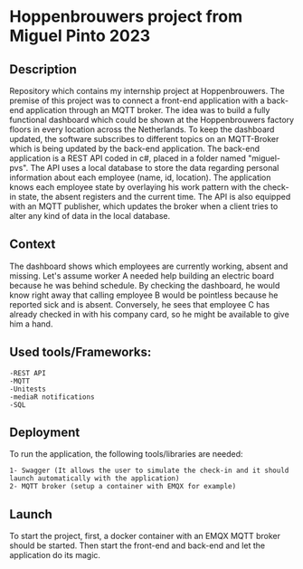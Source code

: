 # Hoppenbrouwers project from Miguel Pinto 2023

## Description

Repository which contains my internship project at Hoppenbrouwers. The premise of this project was to connect a front-end application with a back-end application through an MQTT broker. The idea was to build a fully functional dashboard which could be shown at the Hoppenbrouwers factory floors in every location across the Netherlands. To keep the dashboard updated, the software subscribes to different topics on an MQTT-Broker which is being updated by the back-end application. The back-end application is a REST API coded in c#, placed in a folder named "miguel-pvs". The API uses a local database to store the data regarding personal information about each employee (name, id, location). The application knows each employee state by overlaying his work pattern with the check-in state, the absent registers and the current time. The API is also equipped with an MQTT publisher, which updates the broker when a client tries to alter any kind of data in the local database.

## Context
The dashboard shows which employees are currently working, absent and missing. Let's assume worker A needed help building an electric board because he was behind schedule. By checking the dashboard, he would know right away that calling employee B would be pointless because he reported sick and is absent. Conversely, he sees that employee C has already checked in with his company card, so he might be available to give him a hand.

## Used tools/Frameworks:

```
-REST API
-MQTT
-Unitests
-mediaR notifications
-SQL
```

## Deployment

To run the application, the following tools/libraries are needed:

```
1- Swagger (It allows the user to simulate the check-in and it should launch automatically with the application)
2- MQTT broker (setup a container with EMQX for example)
```

## Launch

To start the project, first, a docker container with an EMQX MQTT broker should be started. Then start the front-end and back-end and let the application do its magic. 
